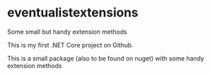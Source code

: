 # eventualistextensions
Some small but handy extension methods


This is my first .NET Core project on Github.

This is a small package (also to be found on nuget) with some handy extension methods
